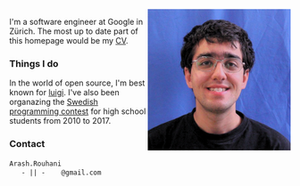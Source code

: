 <img style="float:right;" src="/images/me.png" alt="Arash Rouhani" />

I'm a software engineer at Google in Zürich. The most up to date part of this homepage would be my [CV](/cv.pdf).

### Things I do

In the world of open source, I'm best known for
[luigi](https://github.com/spotify/luigi). I've also been organazing the
[Swedish programming contest](http://www.progolymp.se) for high school students
from 2010 to 2017.

### Contact

    Arash.Rouhani
       - || -    @gmail.com

<div class="container">
<div class="row">
<div class="col-md-1">
<a href= "https://github.com/Tarrasch"><i class="fa fa-github fa-5x"></i></a>
</div>
<div class="col-md-1">
<a href= "https://www.linkedin.com/in/arash-rouhani-93193463/"><i class="fa fa-linkedin fa-5x"></i></a>
</div>
<div class="col-md-1">
<a href= "https://stackoverflow.com/users/621449/tarrasch"><i class="fa fa-stack-overflow fa-5x"></i></a>
</div>
<div class="col-md-1">
<a href= "https://twitter.com/ArashRouhani"><i class="fa fa-twitter fa-5x"></i></a>
</div>
<div class="col-md-8"></div>
</div>
</div>
